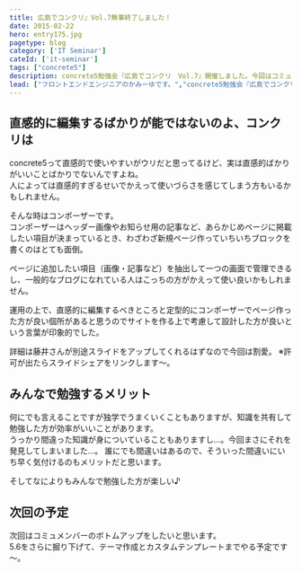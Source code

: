 ```yaml
---
title: 広島でコンクリ』Vol.7無事終了しました！
date: 2015-02-22
hero: entry175.jpg
pagetype: blog
category: ['IT Seminar']
cateId: ['it-seminar']
tags: ["concrete5"]
description: concrete5勉強会『広島でコンクリ　Vol.7』開催しました。今回はコミュメンバーにページタイプとコンポーザーと制作事例についてお話をしてもらいました！忙しい中構成、資料づくりありがとうございます。
lead: ["フロントエンドエンジニアのかみーゆです。","concrete5勉強会『広島でコンクリ　Vol.7』開催しました。","今回はコミュメンバーにページタイプとコンポーザーと制作事例についてお話をしてもらいました！忙しい中構成、資料づくりありがとうございます。"]
---
```

## 直感的に編集するばかりが能ではないのよ、コンクリは
concrete5って直感的で使いやすいがウリだと思ってるけど、実は直感的ばかりがいいことばかりでないんですよね。<br>
人によっては直感的すぎるせいでかえって使いづらさを感じてしまう方もいるかもしれません。

そんな時はコンポーザーです。<br>
コンポーザーはヘッダー画像やお知らせ用の記事など、あらかじめページに掲載したい項目が決まっているとき、わざわざ新規ページ作っていちいちブロックを書くのはとても面倒。

ページに追加したい項目（画像・記事など）を抽出して一つの画面で管理できるし、一般的なブログになれている人はこっちの方がかえって使い良いかもしれません。

運用の上で、直感的に編集するべきところと定型的にコンポーザーでページ作った方が良い個所があると思うのでサイトを作る上で考慮して設計した方が良いという言葉が印象的でした。

詳細は藤井さんが別途スライドをアップしてくれるはずなので今回は割愛。
※許可が出たらスライドシェアをリンクします～。

## みんなで勉強するメリット
何にでも言えることですが独学でうまくいくこともありますが、知識を共有して勉強した方が効率がいいことがあります。<br>
うっかり間違った知識が身についていることもありますし…。今回まさにそれを発見してしまいました…。
誰にでも間違いはあるので、そういった間違いにいち早く気付けるのもメリットだと思います。

そしてなによりもみんなで勉強した方が楽しい♪

## 次回の予定
次回はコミュメンバーのボトムアップをしたいと思います。<br>
5.6をさらに掘り下げて、テーマ作成とカスタムテンプレートまでやる予定です～。
